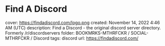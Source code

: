 # Find A Discord

cover: https://findadiscord.com/logo.png
created: November 14, 2022 4:46 AM (UTC)
description: Find a Discord - the original discord server directory. Formerly /r/discordservers
folder: BOOKMRKS-MTHRFCKR / SOCIAL-MTHRFCKR / Discord
tags: discord
url: https://findadiscord.com/